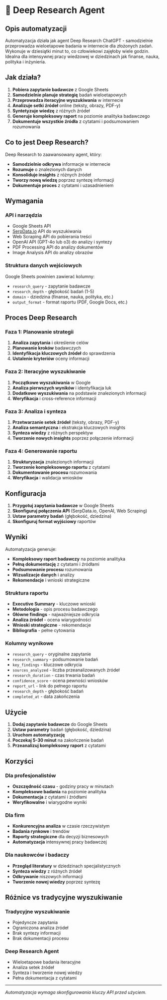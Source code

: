 # 🤖 Deep Research Agent

## Opis automatyzacji

Automatyzacja działa jak agent Deep Research ChatGPT - samodzielnie przeprowadza wieloetapowe badania w internecie dla złożonych zadań. Wykonuje w dziesiątki minut to, co człowiekowi zajęłoby wiele godzin. Idealna dla intensywnej pracy wiedzowej w dziedzinach jak finanse, nauka, polityka i inżynieria.

## Jak działa?

1. **Pobiera zapytanie badawcze** z Google Sheets
2. **Samodzielnie planuje strategię** badań wieloetapowych
3. **Przeprowadza iteracyjne wyszukiwania** w internecie
4. **Analizuje setki źródeł** online (teksty, obrazy, PDF-y)
5. **Syntetyzuje wiedzę** z różnych źródeł
6. **Generuje kompleksowy raport** na poziomie analityka badawczego
7. **Dokumentuje wszystkie źródła** z cytatami i podsumowaniem rozumowania

## Co to jest Deep Research?

Deep Research to zaawansowany agent, który:
- **Samodzielnie odkrywa** informacje w internecie
- **Rozumuje** o znalezionych danych
- **Konsoliduje insights** z różnych źródeł
- **Tworzy nową wiedzę** poprzez syntezę informacji
- **Dokumentuje proces** z cytatami i uzasadnieniem

## Wymagania

### API i narzędzia
- Google Sheets API
- [SerpData.io](https://serpdata.io/) API do wyszukiwania
- Web Scraping API do pobierania treści
- OpenAI API (GPT-4o lub o3) do analizy i syntezy
- PDF Processing API do analizy dokumentów
- Image Analysis API do analizy obrazów

### Struktura danych wejściowych
Google Sheets powinien zawierać kolumny:
- `research_query` - zapytanie badawcze
- `research_depth` - głębokość badań (1-5)
- `domain` - dziedzina (finanse, nauka, polityka, etc.)
- `output_format` - format raportu (PDF, Google Docs, etc.)

## Proces Deep Research

### Faza 1: Planowanie strategii
1. **Analiza zapytania** i określenie celów
2. **Planowanie kroków** badawczych
3. **Identyfikacja kluczowych źródeł** do sprawdzenia
4. **Ustalenie kryteriów** oceny informacji

### Faza 2: Iteracyjne wyszukiwanie
1. **Początkowe wyszukiwania** w Google
2. **Analiza pierwszych wyników** i identyfikacja luk
3. **Dodatkowe wyszukiwania** na podstawie znalezionych informacji
4. **Weryfikacja** i cross-reference informacji

### Faza 3: Analiza i synteza
1. **Przetwarzanie setek źródeł** (teksty, obrazy, PDF-y)
2. **Analiza semantyczna** i ekstrakcja kluczowych insights
3. **Synteza wiedzy** z różnych perspektyw
4. **Tworzenie nowych insights** poprzez połączenie informacji

### Faza 4: Generowanie raportu
1. **Strukturyzacja** znalezionych informacji
2. **Tworzenie kompleksowego raportu** z cytatami
3. **Dokumentowanie procesu** rozumowania
4. **Weryfikacja** i walidacja wniosków

## Konfiguracja

1. **Przygotuj zapytania badawcze** w Google Sheets
2. **Skonfiguruj połączenia API** (SerpData.io, OpenAI, Web Scraping)
3. **Ustaw parametry badań** (głębokość, dziedzina)
4. **Skonfiguruj format wyjściowy** raportów

## Wyniki

Automatyzacja generuje:
- **Kompleksowy raport badawczy** na poziomie analityka
- **Pełną dokumentację** z cytatami i źródłami
- **Podsumowanie procesu** rozumowania
- **Wizualizacje danych** i analizy
- **Rekomendacje** i wnioski strategiczne

### Struktura raportu
- **Executive Summary** - kluczowe wnioski
- **Metodologia** - opis procesu badawczego
- **Główne findings** - najważniejsze odkrycia
- **Analiza źródeł** - ocena wiarygodności
- **Wnioski strategiczne** - rekomendacje
- **Bibliografia** - pełne cytowania

### Kolumny wynikowe
- `research_query` - oryginalne zapytanie
- `research_summary` - podsumowanie badań
- `key_findings` - kluczowe odkrycia
- `sources_analyzed` - liczba przeanalizowanych źródeł
- `research_duration` - czas trwania badań
- `confidence_score` - ocena pewności wniosków
- `report_url` - link do pełnego raportu
- `research_depth` - głębokość badań
- `completed_at` - data zakończenia

## Użycie

1. **Dodaj zapytanie badawcze** do Google Sheets
2. **Ustaw parametry** badań (głębokość, dziedzina)
3. **Uruchom automatyzację**
4. **Poczekaj 5-30 minut** na zakończenie badań
5. **Przeanalizuj kompleksowy raport** z cytatami

## Korzyści

### Dla profesjonalistów
- **Oszczędność czasu** - godziny pracy w minutach
- **Kompleksowe badania** na poziomie analityka
- **Dokumentacja** z cytatami i źródłami
- **Weryfikowalne** i wiarygodne wyniki

### Dla firm
- **Konkurencyjna analiza** w czasie rzeczywistym
- **Badania rynkowe** i trendów
- **Raporty strategiczne** dla decyzji biznesowych
- **Automatyzacja** intensywnej pracy badawczej

### Dla naukowców i badaczy
- **Przegląd literatury** w dziedzinach specjalistycznych
- **Synteza wiedzy** z różnych źródeł
- **Odkrywanie** niszowych informacji
- **Tworzenie nowej wiedzy** poprzez syntezę

## Różnice vs tradycyjne wyszukiwanie

### Tradycyjne wyszukiwanie
- Pojedyncze zapytania
- Ograniczona analiza źródeł
- Brak syntezy informacji
- Brak dokumentacji procesu

### Deep Research Agent
- Wieloetapowe badania iteracyjne
- Analiza setek źródeł
- Synteza i tworzenie nowej wiedzy
- Pełna dokumentacja z cytatami

---

*Automatyzacja wymaga skonfigurowania kluczy API przed użyciem.* 